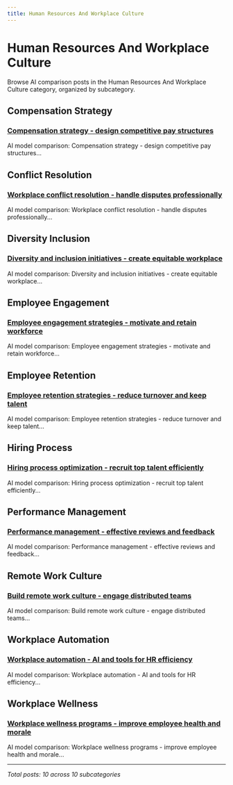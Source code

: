 ```yaml
---
title: Human Resources And Workplace Culture
---
```


# Human Resources And Workplace Culture

Browse AI comparison posts in the Human Resources And Workplace Culture category, organized by subcategory.

## Compensation Strategy

### [Compensation strategy - design competitive pay structures](compensation-strategy/chatgpt-vs-gemini-vs-mistral-compensation-strategy-5632.md)

AI model comparison: Compensation strategy - design competitive pay structures...

## Conflict Resolution

### [Workplace conflict resolution - handle disputes professionally](conflict-resolution/chatgpt-vs-deepseek-vs-gemini-conflict-resolution-2042.md)

AI model comparison: Workplace conflict resolution - handle disputes professionally...

## Diversity Inclusion

### [Diversity and inclusion initiatives - create equitable workplace](diversity-inclusion/deepseek-vs-gemini-vs-grok-diversity-inclusion-5826.md)

AI model comparison: Diversity and inclusion initiatives - create equitable workplace...

## Employee Engagement

### [Employee engagement strategies - motivate and retain workforce](employee-engagement/claude-vs-gemini-vs-mistral-employee-engagement-8106.md)

AI model comparison: Employee engagement strategies - motivate and retain workforce...

## Employee Retention

### [Employee retention strategies - reduce turnover and keep talent](employee-retention/claude-vs-gemini-vs-mistral-employee-retention-5752.md)

AI model comparison: Employee retention strategies - reduce turnover and keep talent...

## Hiring Process

### [Hiring process optimization - recruit top talent efficiently](hiring-process/deepseek-vs-gemini-vs-mistral-hiring-process-6669.md)

AI model comparison: Hiring process optimization - recruit top talent efficiently...

## Performance Management

### [Performance management - effective reviews and feedback](performance-management/chatgpt-vs-claude-vs-grok-performance-management-1674.md)

AI model comparison: Performance management - effective reviews and feedback...

## Remote Work Culture

### [Build remote work culture - engage distributed teams](remote-work-culture/deepseek-vs-gemini-vs-grok-remote-work-culture-8662.md)

AI model comparison: Build remote work culture - engage distributed teams...

## Workplace Automation

### [Workplace automation - AI and tools for HR efficiency](workplace-automation/gemini-vs-grok-vs-mistral-workplace-automation-9778.md)

AI model comparison: Workplace automation - AI and tools for HR efficiency...

## Workplace Wellness

### [Workplace wellness programs - improve employee health and morale](workplace-wellness/chatgpt-vs-deepseek-vs-grok-workplace-wellness-3812.md)

AI model comparison: Workplace wellness programs - improve employee health and morale...

---

*Total posts: 10 across 10 subcategories*
